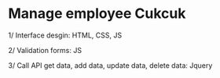 # Manage employee Cukcuk
1/ Interface desgin: HTML, CSS, JS

2/ Validation forms: JS

3/ Call API get data, add data, update data, delete data: Jquery
